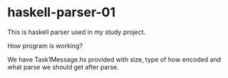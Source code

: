 # haskell-parser-01
This is haskell parser used in my study project.

How program is working?

We have Task1Message.hs provided with size, type of how encoded and what parse we should get after parse.


